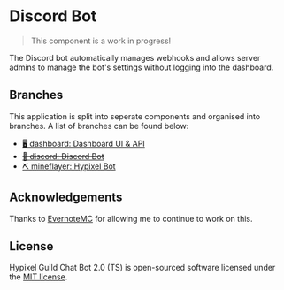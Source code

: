 # Discord Bot

> This component is a work in progress! 

The Discord bot automatically manages webhooks and allows server admins to manage the bot's settings without logging into the dashboard.

## Branches

This application is split into seperate components and organised into branches. A list of branches can be found below:

- [🖥️ dashboard: Dashboard UI & API](https://github.com/xMdb/hypixel-guild-chat-ts/tree/dashboard)
- [~~🤖 discord: Discord Bot~~](https://github.com/xMdb/hypixel-guild-chat-ts/tree/discord)
- [⛏️ mineflayer: Hypixel Bot](https://github.com/xMdb/hypixel-guild-chat-ts/tree/mineflayer)

## Acknowledgements

Thanks to [EvernoteMC](https://github.com/EvernoteMC) for allowing me to continue to work on this.

## License

Hypixel Guild Chat Bot 2.0 (TS) is open-sourced software licensed under the [MIT license](https://choosealicense.com/licenses/mit/).
